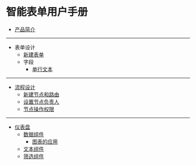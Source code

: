 # 智能表单用户手册

- [产品简介](./README.md)

---

- 表单设计
  - [新建表单]()
  - 字段
    - [单行文本]()

---

- [流程设计](flow/README.md)
  - [新建节点和路由](flow/create-node-and-route.md)
  - [设置节点负责人](flow/node-director-config.md)
  - [节点操作权限](flow/node-operation-config.md)

---

- [仪表盘](dashboard/README.md)
  - [数据组件](dashboard/dashboard-chart.md)
    - [图表的应用](dashboard/chart.md)
  - [文本组件](dashboard/text.md)
  - [筛选组件](dashboard/filter.md)
